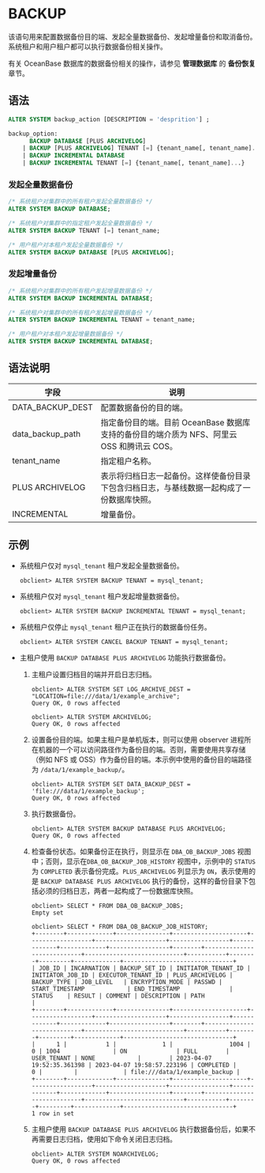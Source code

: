 # BACKUP

该语句用来配置数据备份目的端、发起全量数据备份、发起增量备份和取消备份。系统租户和用户租户都可以执行数据备份相关操作。

有关 OceanBase 数据库的数据备份相关的操作，请参见 **管理数据库** 的 **备份恢复**章节。

## 语法

```sql
ALTER SYSTEM backup_action [DESCRIPTION = 'desprition'] ;

backup_option:
      BACKUP DATABASE [PLUS ARCHIVELOG]
    | BACKUP [PLUS ARCHIVELOG] TENANT [=] {tenant_name[, tenant_name]...}
    | BACKUP INCREMENTAL DATABASE
    | BACKUP INCREMENTAL TENANT [=] {tenant_name[, tenant_name]...}
```

### 发起全量数据备份

```sql
/* 系统租户对集群中的所有租户发起全量数据备份 */
ALTER SYSTEM BACKUP DATABASE;

/* 系统租户对集群中的指定租户发起全量数据备份 */
ALTER SYSTEM BACKUP TENANT [=] tenant_name;

/* 用户租户对本租户发起全量数据备份 */
ALTER SYSTEM BACKUP DATABASE [PLUS ARCHIVELOG];
```

### 发起增量备份

```sql
/* 系统租户对集群中的所有租户发起增量数据备份 */
ALTER SYSTEM BACKUP INCREMENTAL DATABASE;

/* 系统租户对集群中的所有租户发起增量数据备份 */
ALTER SYSTEM BACKUP INCREMENTAL TENANT = tenant_name;

/* 用户租户对本租户发起增量数据备份 */
ALTER SYSTEM BACKUP INCREMENTAL DATABASE;
```

## 语法说明

| 字段 | 说明 |
| --- | --- |
| DATA_BACKUP_DEST | 配置数据备份的目的端。 |
| data_backup_path | 指定备份目的端。目前 OceanBase 数据库支持的备份目的端介质为 NFS、阿里云 OSS 和腾讯云 COS。 |
| tenant_name | 指定租户名称。 |
| PLUS ARCHIVELOG | 表示将归档日志一起备份。这样使备份目录下包含归档日志，与基线数据一起构成了一份数据库快照。|
| INCREMENTAL | 增量备份。 |

## 示例

- 系统租户仅对 `mysql_tenant` 租户发起全量数据备份。

   ```shell
   obclient> ALTER SYSTEM BACKUP TENANT = mysql_tenant;
   ```

- 系统租户仅对 `mysql_tenant` 租户发起增量数据备份。

   ```shell
   obclient> ALTER SYSTEM BACKUP INCREMENTAL TENANT = mysql_tenant;
   ```

- 系统租户仅停止 `mysql_tenant` 租户正在执行的数据备份任务。

   ```shell
   obclient> ALTER SYSTEM CANCEL BACKUP TENANT = mysql_tenant;
   ```

- 主租户使用 `BACKUP DATABASE PLUS ARCHIVELOG` 功能执行数据备份。

    1. 主租户设置归档目的端并开启日志归档。

       ```shell
       obclient> ALTER SYSTEM SET LOG_ARCHIVE_DEST = "LOCATION=file:///data/1/example_archive";
       Query OK, 0 rows affected

       obclient> ALTER SYSTEM ARCHIVELOG;
       Query OK, 0 rows affected 
       ```

    2. 设置备份目的端。如果主租户是单机版本，则可以使用 observer 进程所在机器的一个可以访问路径作为备份目的端。否则，需要使用共享存储（例如 NFS 或 OSS）作为备份目的端。本示例中使用的备份目的端路径为 `/data/1/example_backup/`。
  
       ```shell
       obclient> ALTER SYSTEM SET DATA_BACKUP_DEST = 'file:///data/1/example_backup';
       Query OK, 0 rows affected
       ```

    3. 执行数据备份。

       ```shell
       obclient> ALTER SYSTEM BACKUP DATABASE PLUS ARCHIVELOG;
       Query OK, 0 rows affected       
       ```

    4. 检查备份状态。如果备份正在执行，则显示在 `DBA_OB_BACKUP_JOBS` 视图中；否则，显示在`DBA_OB_BACKUP_JOB_HISTORY` 视图中，示例中的 `STATUS` 为 `COMPLETED` 表示备份完成。`PLUS_ARCHIVELOG` 列显示为 `ON`，表示使用的是 `BACKUP DATABASE PLUS ARCHIVELOG` 执行的备份，这样的备份目录下包括必须的归档日志，两者一起构成了一份数据库快照。

       ```shell
       obclient> SELECT * FROM DBA_OB_BACKUP_JOBS;
       Empty set 

       obclient> SELECT * FROM DBA_OB_BACKUP_JOB_HISTORY;
       +--------+-------------+---------------+---------------------+------------------+--------------------+-----------------+-------------+-------------+-----------------+--------+----------------------------+----------------------------+-----------+--------+---------+-------------+-------------------------------+
       | JOB_ID | INCARNATION | BACKUP_SET_ID | INITIATOR_TENANT_ID | INITIATOR_JOB_ID | EXECUTOR_TENANT_ID | PLUS_ARCHIVELOG | BACKUP_TYPE | JOB_LEVEL   | ENCRYPTION_MODE | PASSWD | START_TIMESTAMP            | END_TIMESTAMP              | STATUS    | RESULT | COMMENT | DESCRIPTION | PATH                          |
       +--------+-------------+---------------+---------------------+------------------+--------------------+-----------------+-------------+-------------+-----------------+--------+----------------------------+----------------------------+-----------+--------+---------+-------------+-------------------------------+
       |      1 |           1 |             1 |                1004 |                0 | 1004               | ON              | FULL        | USER_TENANT | NONE            |        | 2023-04-07 19:52:35.361398 | 2023-04-07 19:58:57.223196 | COMPLETED |      0 |         |             | file:///data/1/example_backup |
       +--------+-------------+---------------+---------------------+------------------+--------------------+-----------------+-------------+-------------+-----------------+--------+----------------------------+----------------------------+-----------+--------+---------+-------------+-------------------------------+
       1 row in set 
       ```

    5. 主租户使用 `BACKUP DATABASE PLUS ARCHIVELOG` 执行数据备份后，如果不再需要日志归档，使用如下命令关闭日志归档。

       ```shell
       obclient> ALTER SYSTEM NOARCHIVELOG;
       Query OK, 0 rows affected
       ```